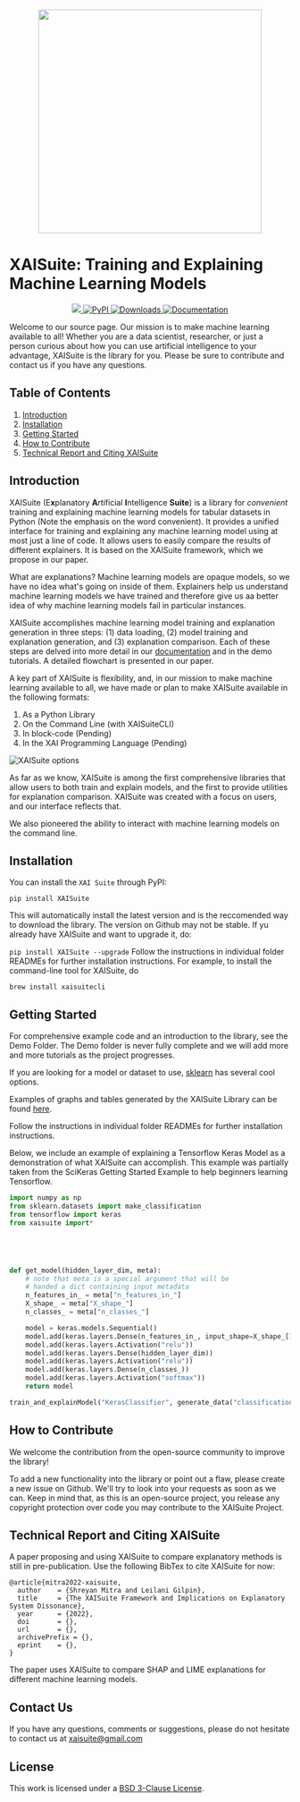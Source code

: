 <p align="center">
    <br>
    <img src="https://user-images.githubusercontent.com/66180831/209478341-a1b4d80b-dbcb-448c-a3e0-109e27590ec5.png" width="400"/>
    <br>
<p>

# XAISuite: Training and Explaining Machine Learning Models


<div align="center">
  <a href="#">
  <img src="https://img.shields.io/badge/Python-3.7, 3.8, 3.9, 3.10-blue">
  </a>
  
  <a href="https://pypi.python.org/pypi/XAISuite">
  <img alt="PyPI" src="https://img.shields.io/pypi/v/XAISuite"/>
  </a>
  
  <a href="https://pepy.tech/project/XAISuite">
  <img alt="Downloads" src="https://static.pepy.tech/badge/xaisuite">   
  </a>
  
  <a href="https://github.com/11301858/XAISuite">
  <img alt="Documentation" src="https://github.com/11301858/XAISuite/actions/workflows/docs.yml/badge.svg"/>
  </a>
  
  <!-- Some more badges to display, upon release of research paper
  <a href="https://arxiv.org/abs/2206.01612">
  <img alt="DOI" src="https://zenodo.org/badge/DOI/.svg"/>
  </a>
  -->
</div>

Welcome to our source page. Our mission is to make machine learning available to all! Whether you are a data scientist, researcher, or just a person curious about how you can use artificial intelligence to your advantage, XAISuite is the library for you. Please be sure to contribute and contact us if you have any questions. 

## Table of Contents
1. [Introduction](#introduction)
2. [Installation](#installation)
3. [Getting Started](#getting-started)
4. [How to Contribute](#how-to-contribute)
5. [Technical Report and Citing XAISuite](#technical-report-and-citing-xaisuite)


## Introduction

XAISuite (E<b>x</b>planatory <b>A</b>rtificial <b>I</b>ntelligence <b>Suite</b>) is a library for *convenient* training and explaining machine learning models for tabular datasets in Python (Note the emphasis on the word convenient). It provides a unified interface for training and explaining any machine learning model using at most just a line of code. It allows users to easily compare the results of different explainers. It is based on the XAISuite framework, which we propose in our paper. 

What are explanations? Machine learning models are opaque models, so we have no idea what's going on inside of them. Explainers help us understand machine learning models we have trained and therefore give us aa better idea of why machine learning models fail in particular instances.

XAISuite accomplishes machine learning model training and explanation generation in three steps: (1) data loading, (2) model training and explanation generation, and (3) explanation comparison. Each of these steps are delved into more detail in our [documentation](https://11301858.github.io/XAISuite/v0.6.7-beta/index.html) and in the demo tutorials. A detailed flowchart is presented in our paper.

A key part of XAISuite is flexibility, and, in our mission to make machine learning available to all, we have made or plan to make XAISuite available in the following formats:

1. As a Python Library
2. On the Command Line (with XAISuiteCLI)
3. In block-code (Pending)
4. In the XAI Programming Language (Pending)

![XAISuite options](https://user-images.githubusercontent.com/66180831/222034540-5ae92a6f-2100-4c5c-ad60-aa47857fef4c.png)


As far as we know, XAISuite is among the first comprehensive libraries that allow users to both train and explain models, and the first to provide utilities for explanation comparison. XAISuite was created with a focus on users, and our interface reflects that.

We also pioneered the ability to interact with machine learning models on the command line. 

## Installation

You can install the ``XAI Suite`` through PyPI:

``
pip install XAISuite
``

This will automatically install the latest version and is the reccomended way to download the library. The version on Github may not be stable. If yu already have XAISuite and want to upgrade it, do:

``
pip install XAISuite --upgrade
``
Follow the instructions in individual folder READMEs for further installation instructions. For example, to install the command-line tool for XAISuite, do


``
brew install xaisuitecli
``

## Getting Started

For comprehensive example code and an introduction to the library, see the Demo Folder. The Demo folder is never fully complete and we will add more and more tutorials as the project progresses.

If you are looking for a model or dataset to use, [sklearn](https://scikit-learn.org/stable/) has several cool options.

Examples of graphs and tables generated by the XAISuite Library can be found [here](https://drive.google.com/drive/u/2/folders/10t4_GYDPJl2sM9hDOuezbum-yqKpN4fc).

Follow the instructions in individual folder READMEs for further installation instructions.

Below, we include an example of explaining a Tensorflow Keras Model as a demonstration of what XAISuite can accomplish. This example was partially taken from the SciKeras Getting Started Example to help beginners learning Tensorflow.

```python
import numpy as np
from sklearn.datasets import make_classification
from tensorflow import keras
from xaisuite import*





def get_model(hidden_layer_dim, meta):
    # note that meta is a special argument that will be
    # handed a dict containing input metadata
    n_features_in_ = meta["n_features_in_"]
    X_shape_ = meta["X_shape_"]
    n_classes_ = meta["n_classes_"]

    model = keras.models.Sequential()
    model.add(keras.layers.Dense(n_features_in_, input_shape=X_shape_[1:]))
    model.add(keras.layers.Activation("relu"))
    model.add(keras.layers.Dense(hidden_layer_dim))
    model.add(keras.layers.Activation("relu"))
    model.add(keras.layers.Dense(n_classes_))
    model.add(keras.layers.Activation("softmax"))
    return model

train_and_explainModel("KerasClassifier", generate_data("classification", "target", 1000, 20, n_informative=10, random_state=0), ["shap"], get_model, loss="sparse_categorical_crossentropy", hidden_layer_dim=100)
```

## How to Contribute

We welcome the contribution from the open-source community to improve the library!

To add a new functionality into the library or point out a flaw, please create a new issue on Github. We'll try to look into your requests as soon as we can. Keep in mind that, as this is an open-source project, you release any copyright protection over code you may contribute to the XAISuite Project.

## Technical Report and Citing XAISuite
A paper proposing and using XAISuite to compare explanatory methods is still in pre-publication. Use the following BibTex to cite XAISuite for now:

```
@article{mitra2022-xaisuite,
  author    = {Shreyan Mitra and Leilani Gilpin},
  title     = {The XAISuite Framework and Implications on Explanatory System Dissonance},
  year      = {2022},
  doi       = {},
  url       = {},
  archivePrefix = {},
  eprint    = {},
}
```
The paper uses XAISuite to compare SHAP and LIME explanations for different machine learning models. 

## Contact Us
If you have any questions, comments or suggestions, please do not hesitate to contact us at xaisuite@gmail.com

## License

This work is licensed under a [BSD 3-Clause License](LICENSE). 
